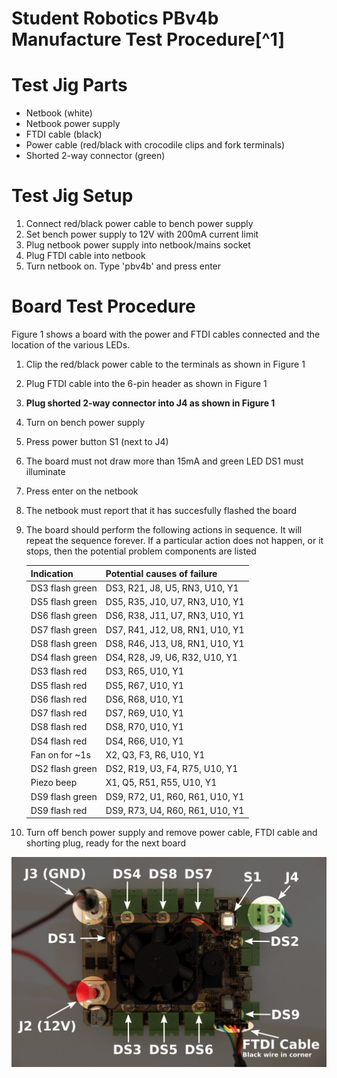 Student Robotics PBv4b Manufacture Test Procedure[^1]
===============================================

Test Jig Parts
==============

 * Netbook (white)
 * Netbook power supply
 * FTDI cable (black)
 * Power cable (red/black with crocodile clips and fork terminals)
 * Shorted 2-way connector (green)

Test Jig Setup
==============

1. Connect red/black power cable to bench power supply
1. Set bench power supply to 12V with 200mA current limit
1. Plug netbook power supply into netbook/mains socket
1. Plug FTDI cable into netbook
1. Turn netbook on. Type 'pbv4b' and press enter

Board Test Procedure
====================

Figure 1 shows a board with the power and FTDI cables connected and the location of the various LEDs.

1. Clip the red/black power cable to the terminals as shown in Figure 1
2. Plug FTDI cable into the 6-pin header as shown in Figure 1
3. **Plug shorted 2-way connector into J4 as shown in Figure 1**
4. Turn on bench power supply
5. Press power button S1 (next to J4)
6. The board must not draw more than 15mA and green LED DS1 must illuminate
7. Press enter on the netbook
8. The netbook must report that it has succesfully flashed the board
9. The board should perform the following actions in sequence. It will repeat the sequence forever. If a particular action does not happen, or it stops, then the potential problem components are listed
   
   | Indication       | Potential causes of failure     |
   |------------------|---------------------------------|
   | DS3 flash green  | DS3, R21, J8, U5, RN3, U10, Y1  |
   | DS5 flash green  | DS5, R35, J10, U7, RN3, U10, Y1 |
   | DS6 flash green  | DS6, R38, J11, U7, RN3, U10, Y1 |
   | DS7 flash green  | DS7, R41, J12, U8, RN1, U10, Y1 |
   | DS8 flash green  | DS8, R46, J13, U8, RN1, U10, Y1 |
   | DS4 flash green  | DS4, R28, J9, U6, R32, U10, Y1  |
   | DS3 flash red    | DS3, R65, U10, Y1               |
   | DS5 flash red    | DS5, R67, U10, Y1               |
   | DS6 flash red    | DS6, R68, U10, Y1               |
   | DS7 flash red    | DS7, R69, U10, Y1               |
   | DS8 flash red    | DS8, R70, U10, Y1               |
   | DS4 flash red    | DS4, R66, U10, Y1               |
   | Fan on for ~1s   | X2, Q3, F3, R6, U10, Y1         |
   | DS2 flash green  | DS2, R19, U3, F4, R75, U10, Y1  |
   | Piezo beep       | X1, Q5, R51, R55, U10, Y1       |
   | DS9 flash green  | DS9, R72, U1, R60, R61, U10, Y1 |
   | DS9 flash red    | DS9, R73, U4, R60, R61, U10, Y1 |

10. Turn off bench power supply and remove power cable, FTDI cable and shorting plug, ready for the next board

![LED Locations](figure1.png)

